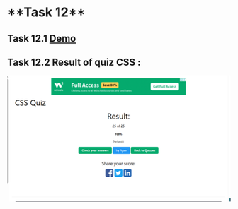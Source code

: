 <h1>**Task 12**</h1>

<h2>Task 12.1 <a href="https://gdg-zag-25-task-12.vercel.app/">Demo</a></h2>
<h2>Task 12.2 Result of quiz CSS :</h2>
<img src="./images/css quiz.png">